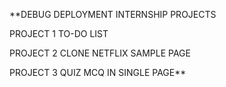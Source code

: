 **DEBUG DEPLOYMENT INTERNSHIP PROJECTS

PROJECT 1
TO-DO LIST

PROJECT 2
CLONE NETFLIX SAMPLE PAGE

PROJECT 3
QUIZ MCQ IN  SINGLE PAGE**
